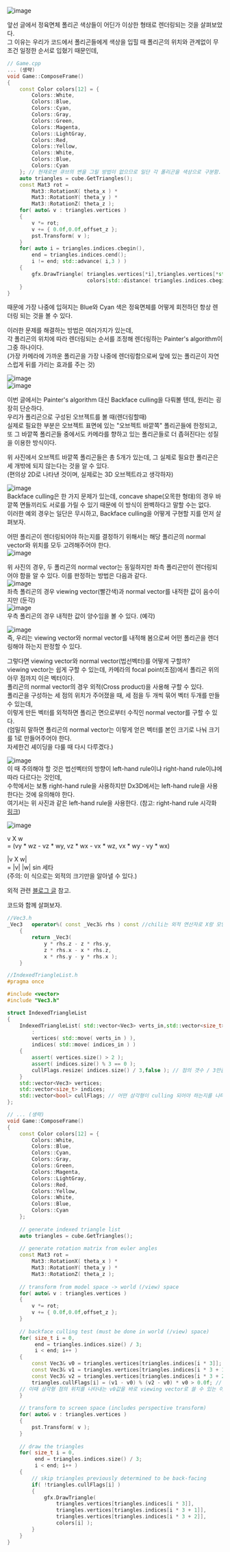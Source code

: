 ![image](https://user-images.githubusercontent.com/63915665/171601256-303a7def-4d61-4404-8ae1-72e7abbf0a12.png)
  
앞선 글에서 정육면체 폴리곤 색상들이 어딘가 이상한 형태로 렌더링되는 것을 살펴보았다.  
그 이유는 우리가 코드에서 폴리곤들에게 색상을 입힐 때 폴리곤의 위치와 관계없이 무조건 일정한 순서로 입혔기 때문인데,  
```c++
// Game.cpp
... (생략)
void Game::ComposeFrame()
{
	const Color colors[12] = {
		Colors::White,
		Colors::Blue,
		Colors::Cyan,
		Colors::Gray,
		Colors::Green,
		Colors::Magenta,
		Colors::LightGray,
		Colors::Red,
		Colors::Yellow,
		Colors::White,
		Colors::Blue,
		Colors::Cyan
	}; // 현재로썬 큐브의 변을 그릴 방법이 없으므로 일단 각 폴리곤을 색상으로 구분함. 
	auto triangles = cube.GetTriangles();
	const Mat3 rot =
		Mat3::RotationX( theta_x ) *
		Mat3::RotationY( theta_y ) *
		Mat3::RotationZ( theta_z );
	for( auto& v : triangles.vertices )
	{
		v *= rot;
		v += { 0.0f,0.0f,offset_z };
		pst.Transform( v );
	}
	for( auto i = triangles.indices.cbegin(),
		end = triangles.indices.cend();
		i != end; std::advance( i,3 ) )
	{
		gfx.DrawTriangle( triangles.vertices[*i],triangles.vertices[*std::next( i )],triangles.vertices[*std::next( i,2 )],
						  colors[std::distance( triangles.indices.cbegin(),i ) / 3] );
	}
}
```
때문에 가장 나중에 입혀지는 Blue와 Cyan 색은 정육면체를 어떻게 회전하던 항상 렌더링 되는 것을 볼 수 있다.  

이러한 문제를 해결하는 방법은 여러가지가 있는데,  
각 폴리곤의 위치에 따라 렌더링되는 순서를 조정해 렌더링하는 Painter's algorithm이 그중 하나이다.  
(가장 카메라에 가까운 폴리곤을 가장 나중에 렌더링함으로써 앞에 있는 폴리곤이 자연스럽게 뒤를 가리는 효과를 주는 것)  
  
![image](https://user-images.githubusercontent.com/63915665/171602331-aea17de9-6d28-4fe1-b607-eaac764bddcb.png)  
![image](https://user-images.githubusercontent.com/63915665/171602449-a60b9ae9-889b-40a2-93bc-443cdb8d7ee0.png)  
  
이번 글에서는 Painter's algorithm 대신 Backface culling을 다뤄볼 텐데, 원리는 굉장히 단순하다.  
우리가 폴리곤으로 구성된 오브젝트를 볼 때(렌더링할때)  
실제로 필요한 부분은 오브젝트 표면에 있는 "오브젝트 바깥쪽" 폴리곤들에 한정되고,
또 그 바깥쪽 폴리곤들 중에서도 카메라를 향하고 있는 폴리곤들로 더 좁혀진다는 성질을 이용한 방식이다.

위 사진에서 오브젝트 바깥쪽 폴리곤들은 총 5개가 있는데, 그 실제로 필요한 폴리곤은 세 개밖에 되지 않는다는 것을 알 수 있다.  
(편의상 2D로 나타낸 것이며, 실제로는 3D 오브젝트라고 생각하자)  
  
![image](https://user-images.githubusercontent.com/63915665/171603028-5721fdc9-fccd-45da-9873-b1137134bc53.png)  
Backface culling은 한 가지 문제가 있는데, concave shape(오목한 형태)의 경우 바깥쪽 면들끼리도 서로를 가릴 수 있기 때문에 이 방식이 완벽하다고 말할 수는 없다.  
이러한 예외 경우는 일단은 무시하고, Backface culling을 어떻게 구현할 지를 먼저 살펴보자.  
  
어떤 폴리곤이 렌더링되어야 하는지를 결정하기 위해서는 해당 폴리곤의 normal vector와 위치를 모두 고려해주어야 한다.  
![image](https://user-images.githubusercontent.com/63915665/171603704-eb94b3b3-43f7-4622-8953-5ba2bcf6f3d0.png)
  
위 사진의 경우, 두 폴리곤의 normal vector는 동일하지만 좌측 폴리곤만이 렌더링되어야 함을 알 수 있다.
이를 판정하는 방법은 다음과 같다.  
![image](https://user-images.githubusercontent.com/63915665/171604011-2d52b515-35df-4564-9d09-58d5b2e7fb81.png)  
좌측 폴리곤의 경우 viewing vector(빨간색)과 normal vector를 내적한 값이 음수이지만 (둔각)  
![image](https://user-images.githubusercontent.com/63915665/171604185-3976addb-ceaf-4a59-85d9-2cd07393f66b.png)  
우측 폴리곤의 경우 내적한 값이 양수임을 볼 수 있다. (예각)  
  
![image](https://user-images.githubusercontent.com/63915665/171604436-450dbf0d-78fa-434e-92c2-10f1ef4e5d7a.png)  
즉, 우리는 viewing vector와 normal vector를 내적해 봄으로써 어떤 폴리곤을 렌더링해야 하는지 판정할 수 있다.  
  
그렇다면 viewing vector와 normal vector(법선벡터)를 어떻게 구할까?  
viewing vector는 쉽게 구할 수 있는데, 카메라의 focal point(초점)에서 폴리곤 위의 아무 점까지 이은 벡터이다.  
폴리곤의 normal vector의 경우 외적(Cross product)을 사용해 구할 수 있다.  
폴리곤을 구성하는 세 점의 위치가 주어졌을 때, 세 점을 두 개씩 묶어 벡터 두개를 만들 수 있는데,  
이렇게 만든 벡터를 외적하면 폴리곤 면으로부터 수직인 normal vector를 구할 수 있다.  
(엄밀히 말하면 폴리곤의 normal vector는 이렇게 얻은 벡터를 본인 크기로 나눠 크기를 1로 만들어주어야 한다.  
자세한건 셰이딩을 다룰 때 다시 다루겠다.)  
  
![image](https://user-images.githubusercontent.com/63915665/171605716-bc570a92-7027-4dc0-a0fb-429591c0d4fb.png)  
이 때 주의해야 할 것은 법선벡터의 방향이 left-hand rule이냐 right-hand rule이냐에 따라 다르다는 것인데,  
수학에서는 보통 right-hand rule을 사용하지만 Dx3D에서는 left-hand rule을 사용한다는 것에 유의해야 한다.  
여기서는 위 사진과 같은 left-hand rule을 사용한다.  (참고: right-hand rule 시각화 [링크](https://mathinsight.org/cross_product))
  
![image](https://user-images.githubusercontent.com/63915665/171606499-df54277c-bfd0-40a1-8017-7d9395b81b1f.png)  
  
v X w  
= (vy * wz - vz * wy, vz * wx - vx * wz, vx * wy - vy * wx)  
  
|v X w|  
= |v| |w| sin 세타  
(주의: 이 식으로는 외적의 크기만을 알아낼 수 있다.)  
  
외적 관련 [블로그 글](https://gamesmith.tistory.com/127) 참고.  
  
  
코드와 함께 살펴보자.  
```c++
//Vec3.h
_Vec3	operator%( const _Vec3& rhs ) const //chili는 외적 연산자로 X랑 모양이 비슷한 %를 사용하긴 했으나 권장되는 방식은 아니다.
	{
		return _Vec3(
			y * rhs.z - z * rhs.y,
			z * rhs.x - x * rhs.z,
			x * rhs.y - y * rhs.x );
	}
```
  
```c++
//IndexedTriangleList.h
#pragma once

#include <vector>
#include "Vec3.h"

struct IndexedTriangleList
{
	IndexedTriangleList( std::vector<Vec3> verts_in,std::vector<size_t> indices_in )
		:
		vertices( std::move( verts_in ) ),
		indices( std::move( indices_in ) )
	{
		assert( vertices.size() > 2 );
		assert( indices.size() % 3 == 0 );
		cullFlags.resize( indices.size() / 3,false ); // 점의 갯수 / 3만큼의 크기(=삼각형 갯수)로 초기화
	}
	std::vector<Vec3> vertices;
	std::vector<size_t> indices;
	std::vector<bool> cullFlags; // 어떤 삼각형이 culling 되어야 하는지를 나타내는 값
};
```
  
```c++
// ... (생략)
void Game::ComposeFrame()
{
	const Color colors[12] = {
		Colors::White,
		Colors::Blue,
		Colors::Cyan,
		Colors::Gray,
		Colors::Green,
		Colors::Magenta,
		Colors::LightGray,
		Colors::Red,
		Colors::Yellow,
		Colors::White,
		Colors::Blue,
		Colors::Cyan
	};
  
	// generate indexed triangle list
	auto triangles = cube.GetTriangles();
  
	// generate rotation matrix from euler angles
	const Mat3 rot =
		Mat3::RotationX( theta_x ) *
		Mat3::RotationY( theta_y ) *
		Mat3::RotationZ( theta_z );
    
	// transform from model space -> world (/view) space
	for( auto& v : triangles.vertices )
	{
		v *= rot;
		v += { 0.0f,0.0f,offset_z };
	}
  
	// backface culling test (must be done in world (/view) space)
	for( size_t i = 0,
		 end = triangles.indices.size() / 3;
		 i < end; i++ )
	{
		const Vec3& v0 = triangles.vertices[triangles.indices[i * 3]];
		const Vec3& v1 = triangles.vertices[triangles.indices[i * 3 + 1]];
		const Vec3& v2 = triangles.vertices[triangles.indices[i * 3 + 2]];
		triangles.cullFlags[i] = (v1 - v0) % (v2 - v0) * v0 > 0.0f; // 외적해서 얻은 법선벡터와 v0(viewing vector)를 내적(*)해서 얻은 값을 0과 비교
    // 이때 삼각형 점의 위치를 나타내는 v0값을 바로 viewing vector로 쓸 수 있는 이유는 카메라의 focal point가 0,0,0이기 때문이다.
	}
  
	// transform to screen space (includes perspective transform)
	for( auto& v : triangles.vertices )
	{
		pst.Transform( v );
	}
  
	// draw the triangles
	for( size_t i = 0,
		 end = triangles.indices.size() / 3;
		 i < end; i++ )
	{
		// skip triangles previously determined to be back-facing
		if( !triangles.cullFlags[i] )
		{
			gfx.DrawTriangle( 
				triangles.vertices[triangles.indices[i * 3]],
				triangles.vertices[triangles.indices[i * 3 + 1]],
				triangles.vertices[triangles.indices[i * 3 + 2]],
				colors[i] );
		}
	}
}
```



